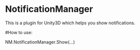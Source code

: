 # NotificationManager

This is a plugin for Unity3D which helps you show notifications.

#How to use:

NM.NotificationManager.Show(...)
